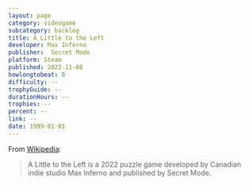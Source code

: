 ```yaml
---
layout: page
category: videogame
subcategory: backlog
title: A Little to the Left
developer: Max Inferno
publisher: 	Secret Mode
platform: Steam
published: 2022-11-08
howlongtobeat: 8
difficulty: --
trophyGuide: --
durationHours: --
trophies: --
percent: --
link: --
date: 1999-01-01
---
```


From [Wikipedia](https://en.wikipedia.org/wiki/A_Little_to_the_Left):

> A Little to the Left is a 2022 puzzle game developed by Canadian indie studio Max Inferno and published by Secret Mode.
